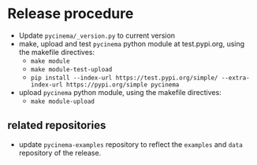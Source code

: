 # Release procedure

- Update `pycinema/_version.py` to current version
- make, upload and test `pycinema` python module at test.pypi.org, using the makefile directives:
    - `make module`
    - `make module-test-upload`
	- `pip install --index-url https://test.pypi.org/simple/ --extra-index-url https://pypi.org/simple pycinema`
- upload `pycinema` python module, using the makefile directives:
    - `make module-upload`

## related repositories

- update `pycinema-examples` repository to reflect the `examples` and `data` repository of the release.
